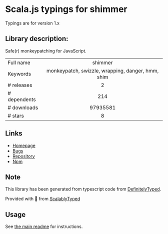 
# Scala.js typings for shimmer

Typings are for version 1.x

## Library description:
Safe(r) monkeypatching for JavaScript.

|                    |                 |
| ------------------ | :-------------: |
| Full name          | shimmer |
| Keywords           | monkeypatch, swizzle, wrapping, danger, hmm, shim |
| # releases         | 2 |
| # dependents       | 214 |
| # downloads        | 97935581 |
| # stars            | 8 |

## Links
- [Homepage](https://github.com/othiym23/shimmer#readme)
- [Bugs](https://github.com/othiym23/shimmer/issues)
- [Repository](https://github.com/othiym23/shimmer)
- [Npm](https://www.npmjs.com/package/shimmer)
    


## Note
This library has been generated from typescript code from [DefinitelyTyped](https://definitelytyped.org).

Provided with :purple_heart: from [ScalablyTyped](https://github.com/oyvindberg/ScalablyTyped)

## Usage
See [the main readme](../../readme.md) for instructions.



